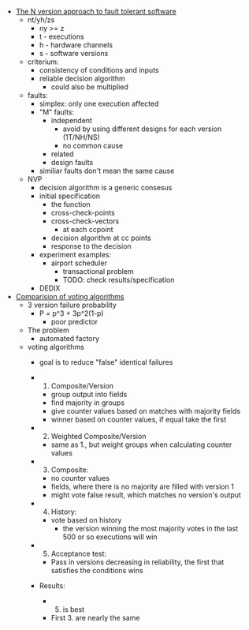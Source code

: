 - [The N version approach to fault tolerant software](https://www.researchgate.net/publication/3188553_The_N-Version_Approach_to_Fault-Tolerant_Software?_tp=eyJjb250ZXh0Ijp7ImZpcnN0UGFnZSI6InNpZ251cCIsInBhZ2UiOiJwdWJsaWNhdGlvbiJ9fQ)
    - nt/yh/zs
        - ny >= z
        - t - executions
        - h - hardware channels
        - s - software versions
    - criterium:
        - consistency of conditions and inputs
        - reliable decision algorithm
            - could also be multiplied
    - faults:
        - simplex: only one execution affected
        - "M" faults:
            - independent
                - avoid by using different designs for each version (1T/NH/NS)
                - no common cause
            - related
            - design faults
        - similiar faults don't mean the same cause
    - NVP
        - decision algorithm is a generic consesus
        - initial specification
            - the function
            - cross-check-points
            - cross-check-vectors
                - at each ccpoint
            - decision algorithm at cc points
            - response to the decision
        - experiment examples:
            - airport scheduler
                - transactional problem
                - TODO: check results/specification
        - DEDIX
- [Comparision of voting algorithms](https://www.researchgate.net/publication/3555054_A_comparison_of_voting_algorithms_for_n-version_programming)
    - 3 version failure probability
        - P = p^3 + 3p^2(1-p)
            - poor predictor
    - The problem
        - automated factory
    - voting algorithms
        - goal is to reduce "false" identical failures
        - 1. Composite/Version
            - group output into fields
            - find majority in groups
            - give counter values based on matches with majority fields
            - winner based on counter values, if equal take the first
        - 2. Weighted Composite/Version
            - same as 1., but weight groups when calculating counter values 
        - 3. Composite:
            - no counter values
            - fields, where there is no majority are filled with version 1
            - might vote false result, which matches no version's output
        - 4. History:
            - vote based on history
                - the version winning the most majority votes in the last 500 or so executions will win
        - 5. Acceptance test:
            - Pass in versions decreasing in reliability, the first that satisfies the conditions wins

        - Results:
            - 5. is best
            - First 3. are nearly the same
